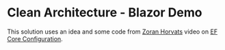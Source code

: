 # Clean Architecture - Blazor Demo

This solution uses an idea and some code from [Zoran Horvats](https://www.youtube.com/@zoran-horvat/featured) video on
[EF Core Configuration](https://www.youtube.com/watch?v=xpm2nRpvvA8).

